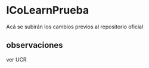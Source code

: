 # ICoLearnPrueba
Acá se subirán los cambios previos al repositorio oficial


observaciones
---
ver UCR